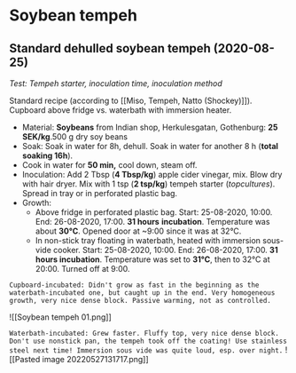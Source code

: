 # Soybean tempeh

## Standard dehulled soybean tempeh (2020-08-25)
*Test: Tempeh starter, inoculation time, inoculation method*

Standard recipe (according to [[Miso, Tempeh, Natto (Shockey)]]). Cupboard above fridge vs. waterbath with immersion heater.
- Material: **Soybeans** from Indian shop, Herkulesgatan, Gothenburg: **25 SEK/kg**.500 g dry soy beans
- Soak: Soak in water for 8h, dehull. Soak in water for another 8 h (**total soaking 16h**). 
- Cook in water for **50 min,** cool down, steam off. 
- Inoculation: Add 2 Tbsp (**4 Tbsp/kg**) apple cider vinegar, mix. Blow dry with hair dryer. Mix with 1 tsp (**2 tsp/kg**) tempeh starter (*topcultures*). Spread in tray or in perforated plastic bag.
- Growth: 
	- Above fridge in perforated plastic bag. Start: 25-08-2020, 10:00. End: 26-08-2020, 17:00. **31 hours** **incubation**. Temperature was about **30°C**. Opened door at ~9:00 since it was at 32°C.
	- In non-stick tray floating in waterbath, heated with immersion sous-vide cooker. Start: 25-08-2020, 10:00. End: 26-08-2020, 17:00. **31 hours incubation**. Temperature was set to **31°C**, then to 32°C at 20:00. Turned off at 9:00.

`Cupboard-incubated: Didn't grow as fast in the beginning as the waterbath-incubated one, but caught up in the end. Very homogeneous growth, very nice dense block. Passive warming, not as controlled. `

![[Soybean tempeh 01.png]]

`Waterbath-incubated: Grew faster. Fluffy top, very nice dense block. Don't use nonstick pan, the tempeh took off the coating! Use stainless steel next time! Immersion sous vide was quite loud, esp. over night.`
![[Pasted image 20220527131717.png]]

